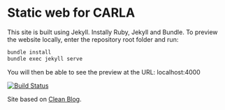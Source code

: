 # Static web for CARLA

This site is built using Jekyll. Instally Ruby, Jekyll and Bundle. To preview the website locally, enter the repository root folder and run:

```sh
bundle install
bundle exec jekyll serve
```

You will then be able to see the preview at the URL: localhost:4000

[![Build Status](https://travis-ci.org/carla-simulator/carla-simulator.github.io.svg?branch=master)](https://travis-ci.org/carla-simulator/carla-simulator.github.io)

Site based on [Clean Blog](https://github.com/BlackrockDigital/startbootstrap-clean-blog).
